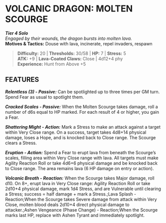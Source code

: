 # VOLCANIC DRAGON: MOLTEN SCOURGE

***Tier 4 Solo***  
*Engaged by their wounds, the dragon bursts into molten lava.*  
**Motives & Tactics:** Douse with lava, incinerate, repel invaders, respawn

> **Difficulty:** 20 | **Thresholds:** 30/58 | **HP:** 7 | **Stress:** 5  
> **ATK:** +9 | **Lava-Coated Claws:** Close | 4d12+4 phy  
> **Experience:** Hunt from Above +5

## FEATURES

***Relentless (3) - Passive:*** Can be spotlighted up to three times per GM turn. Spend Fear as usual to spotlight them.

***Cracked Scales - Passive:*** When the Molten Scourge takes damage, roll a number of d6s equal to HP marked. For each result of 4 or higher, you gain a Fear.

***Shattering Might - Action:*** Mark a Stress to make an attack against a target within Very Close range. On a success, target takes 4d8+14 physical damage, loses a Hope, and is knocked back to Close range. The Scourge clears a Stress.

***Eruption - Action:*** Spend a Fear to erupt lava from beneath the Scourge’s scales, filling area within Very Close range with lava. All targets must make Agility Reaction Roll or take 4d6+6 physical damage and be knocked back to Close range. The area remains lava (6 HP damage on entry or action).

***Volcanic Breath - Reaction:*** When the Scourge takes Major damage, roll d10. On 8+, erupt lava in Very Close range: Agility Reaction Roll or take 2d10+4 physical damage, mark 1d4 Stress, and are Vulnerable until clearing a Stress; success = half damage + mark a Stress.;Lava Splash - Reaction;When the Scourge takes Severe damage from attack within Very Close, molten blood deals 2d10+4 direct physical damage to attacker.;Ashen Vengeance (Phase Change) - Reaction;When the Scourge marks last HP, replace with Ashen Tyrant and immediately spotlight.
